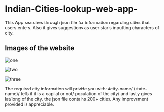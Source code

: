 # Indian-Cities-lookup-web-app-
This App searches through json file for information regarding cities that users enters.
Also it gives suggestions as user starts inputting characters of city.

## Images of the website
![one](https://user-images.githubusercontent.com/42216529/118126504-10426900-b416-11eb-94be-de2473dd7759.PNG)

![two](https://user-images.githubusercontent.com/42216529/118126539-1a646780-b416-11eb-99b8-3fa1b18ddd5a.PNG)

![three](https://user-images.githubusercontent.com/42216529/118126517-16384a00-b416-11eb-80e1-e6ca1af2d4ad.PNG)


The required city information will privide you with:
            #city-name/
            (state-name)/
            tells if it is a capital or not/
            population of the city/
            and lastly gives lat/long of the city.
the json file contains 200+ cities.
Any improvement provided is appreciable.
